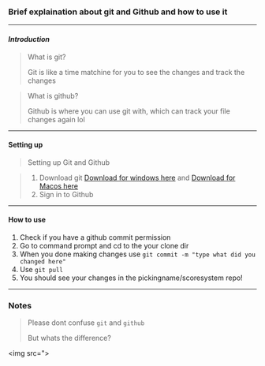 ### Brief explaination about git and Github and how to use it

---

#### *Introduction*

> What is git?
>
> Git is like a time matchine for you to see the changes and track the changes

<p> </p>

> What is github?
>
> Github is where you can use git with, which can track your file changes again lol

---

#### Setting up

> Setting up Git and Github

> 1. Download git [Download for windows here](https://git-scm.com/download/win) and [Download for Macos here](https://git-scm.com/download/mac)
> 2. Sign in to Github

---

#### How to use

1. Check if you have a github commit permission
2. Go to command prompt and cd to the your clone dir
3. When you done making changes use `git commit -m "type what did you changed here"`
4. Use `git pull`
5. You should see your changes in the pickingname/scoresystem repo!

---

### Notes

> Please dont confuse `git` and `github`
>
> But whats the difference?
>

<img src=">